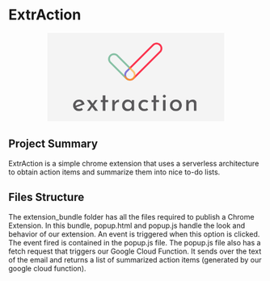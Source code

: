 # ExtrAction

<p align="center">
  <img src="https://github.com/percivalchen/Extraction/blob/master/img/Rainbow_Logo_v1.png" width="350" title="preview">
</p>

## Project Summary

ExtrAction is a simple chrome extension that uses a serverless architecture to obtain action items and summarize them into nice to-do lists. 

## Files Structure

The extension_bundle folder has all the files required to publish a Chrome Extension. In this bundle, popup.html and popup.js handle the look and behavior of our extension. An event is triggered when this option is clicked. The event fired is contained in the popup.js file. The popup.js file also has a fetch request that triggers our Google Cloud Function. It sends over the text of the email and returns a list of summarized action items (generated by our google cloud function).
